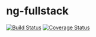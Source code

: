 # ng-fullstack
[![Build Status](https://secure.travis-ci.org/pacoramos77/ng-fullstack.png?branch=master)](https://travis-ci.org/pacoramos77/ng-fullstack)
[![Coverage Status](https://coveralls.io/repos/pacoramos77/ng-fullstack/badge.svg?branch=master)](https://coveralls.io/r/pacoramos77/ng-fullstack/?branch=master)

